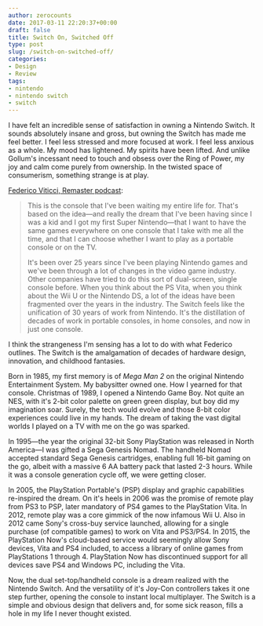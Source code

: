 ```yaml
---
author: zerocounts
date: 2017-03-11 22:20:37+00:00
draft: false
title: Switch On, Switched Off
type: post
slug: /switch-on-switched-off/
categories:
- Design
- Review
tags:
- nintendo
- nintendo switch
- switch
---
```


I have felt an incredible sense of satisfaction in owning a Nintendo Switch. It sounds absolutely insane and gross, but owning the Switch has made me feel better. I feel less stressed and more focused at work. I feel less anxious as a whole. My mood has lightened. My spirits have been lifted. And unlike Gollum's incessant need to touch and obsess over the Ring of Power, my joy and calm come purely from ownership. In the twisted space of consumerism, something strange is at play.

[Federico Viticci, Remaster podcast](https://www.relay.fm/remaster/30):

> This is the console that I've been waiting my entire life for. That's based on the idea—and really the dream that I've been having since I was a kid and I got my first Super Nintendo—that I want to have the same games everywhere on one console that I take with me all the time, and that I can choose whether I want to play as a portable console or on the TV.
>
> It's been over 25 years since I've been playing Nintendo games and we've been through a lot of changes in the video game industry. Other companies have tried to do this sort of dual-screen, single console before. When you think about the PS Vita, when you think about the Wii U or the Nintendo DS, a lot of the ideas have been fragmented over the years in the industry. The Switch feels like the unification of 30 years of work from Nintendo. It's the distillation of decades of work in portable consoles, in home consoles, and now in just one console.

I think the strangeness I'm sensing has a lot to do with what Federico outlines. The Switch is the amalgamation of decades of hardware design, innovation, and childhood fantasies.

Born in 1985, my first memory is of _Mega Man 2_ on the original Nintendo Entertainment System. My babysitter owned one. How I yearned for that console. Christmas of 1989, I opened a Nintendo Game Boy. Not quite an NES, with it's 2-bit color palette on green green display, but boy did my imagination soar. Surely, the tech would evolve and those 8-bit color experiences could live in my hands. The dream of taking the vast digital worlds I played on a TV with me on the go was sparked.

In 1995—the year the original 32-bit Sony PlayStation was released in North America—I was gifted a Sega Genesis Nomad. The handheld Nomad accepted standard Sega Genesis cartridges, enabling full 16-bit gaming on the go, albeit with a massive 6 AA battery pack that lasted 2-3 hours. While it was a console generation cycle off, we were getting closer.

In 2005, the PlayStation Portable's (PSP) display and graphic capabilities re-inspired the dream. On it's heels in 2006 was the promise of remote play from PS3 to PSP, later mandatory of PS4 games to the PlayStation Vita. In 2012, remote play was a core gimmick of the now infamous Wii U. Also in 2012 came Sony's cross-buy service launched, allowing for a single purchase (of compatible games) to work on Vita and PS3/PS4. In 2015, the PlayStation Now's cloud-based service would seemingly allow Sony devices, Vita and PS4 included, to access a library of online games from PlayStations 1 through 4. PlayStation Now has discontinued support for all devices save PS4 and Windows PC, including the Vita.

Now, the dual set-top/handheld console is a dream realized with the Nintendo Switch. And the versatility of it's Joy-Con controllers takes it one step further, opening the console to instant local multiplayer. The Switch is a simple and obvious design that delivers and, for some sick reason, fills a hole in my life I never thought existed.
